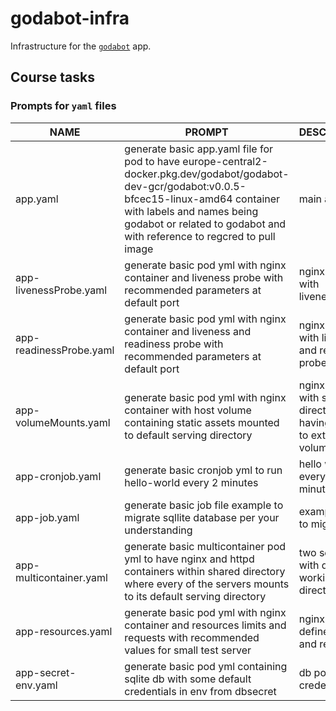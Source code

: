 # godabot-infra

Infrastructure for the [`godabot`](https://github.com/alinkedd/godabot) app.

## Course tasks

### Prompts for `yaml` files

|NAME|PROMPT|DESCRIPTION|EXAMPLE|
|----|------|-----------|-------|
|app.yaml|generate basic app.yaml file for pod to have europe-central2-docker.pkg.dev/godabot/godabot-dev-gcr/godabot:v0.0.5-bfcec15-linux-amd64 container with labels and names being godabot or related to godabot and with reference to regcred to pull image|main app pod|[example](./yaml/app.yaml)|
|app-livenessProbe.yaml|generate basic pod yml with nginx container and liveness probe with recommended parameters at default port|nginx server with livenessProbe|[example](./yaml/app-livenessProbe.yaml)|
|app-readinessProbe.yaml|generate basic pod yml with nginx container and liveness and readiness  probe with recommended parameters at default port|nginx server with liveness and readiness probes|[example](./yaml/app-readinessProbe.yaml)|
|app-volumeMounts.yaml|generate basic pod yml with nginx container with host volume containing static assets mounted to default serving directory|nginx server with serving directory having access to external volume|[example](./yaml/app-volumeMounts.yaml)|
|app-cronjob.yaml|generate basic cronjob yml to run hello-world every 2 minutes|hello world every 2 minutes|[example](./yaml/app-cronjob.yaml)|
|app-job.yaml|generate basic job file example to migrate sqllite database per your understanding|example: job to migrate db|[example](./yaml/app-job.yaml)|
|app-multicontainer.yaml|generate basic multicontainer pod yml to have nginx and httpd containers within shared directory where every of the servers mounts to its default serving directory|two servers with distinct working directory|[example](./yaml/app-multicontainer.yaml)|
|app-resources.yaml|generate basic pod yml with nginx container and resources limits and requests  with recommended values for small test server|nginx with defined limits and requests|[example](./yaml/app-resources.yaml)|
|app-secret-env.yaml|generate basic pod yml containing sqlite db with some default credentials in env from dbsecret|db pod with credentials|[example](./yaml/app-secret-env.yaml)|
